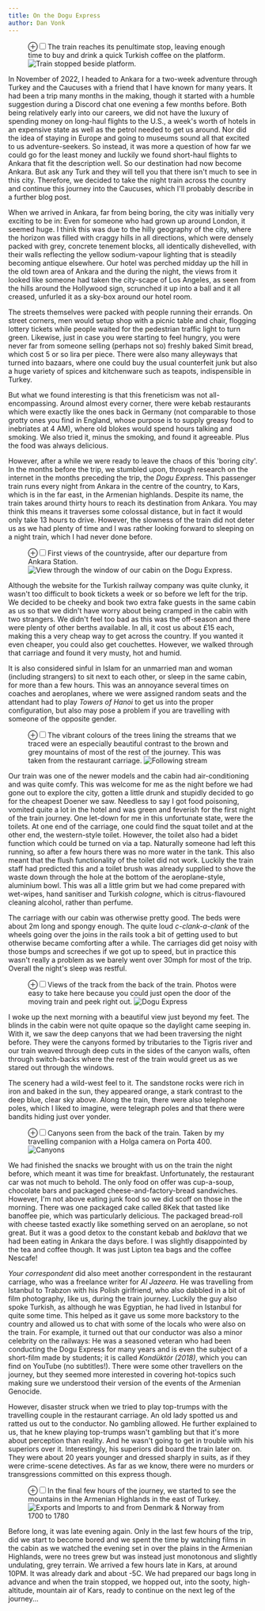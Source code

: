 ```yaml
---
title: On the Dogu Express
author: Dan Vonk
---
```

<!-- <div class="epigraph"> -->
<!--   <blockquote> -->
<!--   <p>Static sites are fast, secure, easy to deploy, and manageable using version control.</p> -->
<!--     <footer>George Orwell, “Politics and the English Language”</footer> -->
<!--   </blockquote> -->
<!--   <blockquote> -->
<!-- </div> -->

<figure>
    <label for="outside-ankara" class="margin-toggle">&#8853;</label><input type="checkbox" id="outside-ankara" class="margin-toggle"/><span class="marginnote">The train reaches its penultimate stop, leaving enough time to buy and drink a quick Turkish coffee on the platform.</span>
    <img src="/images/DSCF7010.JPG" alt="Train stopped beside platform." />
</figure>

In November of 2022, I headed to Ankara for a two-week adventure through Turkey and the 
Caucuses with a friend that I have known for many years. It had been a trip many 
months in the making, though it started with a humble suggestion during a Discord chat 
one evening a few months before. Both being relatively early into our careers, we did not have the luxury of spending
money on long-haul flights to the U.S., a week's worth of hotels in an expensive state as well
as the petrol needed to get us around. Nor did the idea of staying in Europe and going to museums
sound all that excited to us adventure-seekers. So instead, it was more a question of how far
we could go for the least money and luckily we found short-haul flights to Ankara that fit the
description well. So our destination had now become Ankara. But ask any Turk and they will tell you that there isn't
much to see in this city. Therefore, we decided to take the night train across the country and continue
this journey into the Caucuses, which I'll probably describe in a further blog post.

When we arrived in Ankara, far from being boring, the city was initially very exciting to be in: Even for someone
who had grown up around London, it seemed huge. I think this was due to the hilly geography of the
city, where the horizon was filled with craggy hills in all directions, which were densely packed
with grey, concrete tenement blocks, all identically dishevelled, with their walls reflecting the yellow sodium-vapour lighting that
is steadily becoming antique elsewhere. Our hotel was perched midday up the hill 
in the old town area of Ankara and the during the night, the views from it looked like someone had taken 
the city-scape of Los Angeles, as seen from the hills around the Hollywood sign, scrunched it up into a ball 
and it all creased, unfurled it as a sky-box around our hotel room.

The streets themselves were packed with people running their errands. On street corners, men would setup
shop with a picnic table and chair, flogging lottery tickets while people waited for the pedestrian traffic 
light to turn green. Likewise, just in case you were starting to feel hungry, you were never far from someone
selling (perhaps not so) freshly baked Simit bread, which cost 5 or so lira per piece. There were also many
alleyways that turned into bazaars, where one could buy the usual counterfeit junk but also a huge variety of spices
and kitchenware such as teapots, indispensible in Turkey.

But what we found interesting is that this freneticism was not all-encompassing. Around almost every corner,
there were kebab restaurants which were exactly like the ones back in Germany (not comparable to those grotty 
ones you find in England, whose purpose is to supply greasy food to inebriates at 4 AM), where old blokes would spend
hours talking and smoking. We also tried it, minus the smoking, and found it agreeable. Plus the food was always delicious. 

However, after a while we were ready to leave the chaos of this 'boring city'. In the months before the trip, we stumbled upon, through research on the internet in the months preceding the trip, the _Dogu Express_. This passenger train runs every night from Ankara in the centre of the country, to Kars, which is in the far east, in the Armenian
highlands. Despite its name, the train takes around thirty hours to reach its destination from
Ankara. You may think this means it traverses some colossal distance, but in fact it would only take
13 hours to drive. However, the slowness of the train did not deter us as we had plenty of time and I was rather
looking forward to sleeping on a night train, which I had never done before.

<figure>
    <label for="outside-ankara" class="margin-toggle">&#8853;</label><input type="checkbox" id="outside-ankara" class="margin-toggle"/><span class="marginnote">First views of the countryside, after our departure from Ankara Station.</span>
    <img src="/images/DSCF6948.JPG" alt="View through the window of our cabin on the Dogu Express." />
</figure>

Although the website for the Turkish railway company was quite clunky, it wasn't too difficult to book tickets a week
or so before we left for the trip. We decided to be cheeky and book two extra fake guests in the same cabin as us
so that we didn't have worry about being cramped in the cabin with two strangers. We didn't feel too bad as this
was the off-season and there were plenty of other berths available. In all, it cost us about £15 each, making this
a very cheap way to get across the country. If you wanted it even cheaper, you could also get couchettes. However,
we walked through that carriage and found it very musty, hot and humid.

It is also considered sinful in Islam for an unmarried man and woman (including strangers) to sit next to each other,
or sleep in the same cabin, for more than a few hours. This was an annoyance several times on coaches and aeroplanes,
where we were assigned random seats and the attendant had to play _Towers of Hanoi_ to get us into the proper configuration,
but also may pose a problem if you are travelling with someone of the opposite gender.

<figure>
    <label for="outside-ankara" class="margin-toggle">&#8853;</label><input type="checkbox" id="outside-ankara" class="margin-toggle"/><span class="marginnote">The vibrant colours of the trees lining the streams that we traced were an especially beautiful contrast to the brown and grey mountains of most of the rest of the journey. This was taken from the restaurant carriage.</span>
    <img src="/images/DSCF6979.JPG" alt="Following stream" />
</figure>

Our train was one of the newer models and the cabin had air-conditioning and was quite comfy. This was welcome for me
as the night before we had gone out to explore the city, gotten a little drunk and stupidly decided to go for the cheapest
Doener we saw. Needless to say I got food poisoning, vomited quite a lot in the hotel and was green and feverish for the first
night of the train journey. One let-down for me in this unfortunate state, were the toilets. At one end of the carriage, one
could find the squat toilet and at the other end, the western-style toilet. However, the toilet also had a bidet function which could
be turned on via a tap. Naturally someone had left this running, so after a few hours there was no more water in the tank.
This also meant that the flush functionality of the toilet did not work. Luckily the train staff had predicted this and a toilet 
brush was already supplied to shove the waste down through the hole at the bottom of the aeroplane-style, aluminium bowl. This was all a 
little grim but we had come prepared with wet-wipes, hand sanitiser and Turkish _cologne_, which is citrus-flavoured cleaning alcohol, rather than perfume.

The carriage with our cabin was otherwise pretty good. The beds were about 2m long and spongy enough. The quite loud
_c-clank-a-clank_ of the wheels going over the joins in the rails took a bit of getting used to but otherwise
became comforting after a while. The carriages did get noisy with those bumps and screeches if we got up to speed, 
but in practice this wasn't really a problem as we barely went over 30mph for most of the trip. Overall the night's sleep was restful.

<figure>
    <label for="outside-ankara" class="margin-toggle">&#8853;</label><input type="checkbox" id="outside-ankara" class="margin-toggle"/><span class="marginnote">Views of the track from the back of the train. Photos were easy to take here because you could just open the door of the moving train and peek right out.</span>
    <img src="/images/IMG_20221106_102439.jpg" alt="Dogu Express" />
</figure>

I woke up the next morning with a beautiful view just beyond my feet. The blinds in the cabin were not quite
opaque so the daylight came seeping in. With it, we saw the deep canyons that we had been traversing the night before.
They were the canyons formed by tributaries to the Tigris river and our train weaved through deep cuts in the sides
of the canyon walls, often through switch-backs where the rest of the train would greet us as we stared out through the windows.

The scenery had a wild-west feel to it. The sandstone rocks were rich in iron and baked in the sun, they appeared orange,
a stark contrast to the deep blue, clear sky above. Along the train, there were also telephone poles, which I liked to imagine,
were telegraph poles and that there were bandits hiding just over yonder.

<figure>
    <label for="canyons" class="margin-toggle">&#8853;</label><input type="checkbox" id="canyons" class="margin-toggle"/><span class="marginnote">Canyons seen from the back of the train. Taken by my travelling companion with a Holga camera on Porta 400.</span>
    <img src="/images/14460014.JPG " alt="Canyons" />
</figure>

We had finished the snacks we brought with us on the train the night before, which meant it was time for breakfast.
Unfortunately, the restaurant car was not much to behold. The only food on offer was cup-a-soup, 
chocolate bars and packaged cheese-and-factory-bread sandwiches. However, I'm not above eating junk food so we did scoff
on those in the morning. There was one packaged cake called 8Kek that tasted like banoffee pie, which was particularly
delicious. The packaged bread-roll with cheese tasted exactly like something served on an aeroplane, so not great.
But it was a good detox to the constant kebab and _baklava_ that we had been eating in Ankara the days before.
I was slightly disappointed by the tea and coffee though. It was just Lipton tea bags and the coffee Nescafe!

_Your correspondent_ did also meet another correspondent in the restaurant carriage, who was a freelance writer for _Al Jazeera_.
He was travelling from Istanbul to Trabzon with his Polish girlfriend, who also dabbled in a bit of film photography, like us,
during the train journey. Luckily the guy also spoke Turkish, as although he was Egyptian, he had lived in Istanbul for quite some
time. This helped as it gave us some more backstory to the country and allowed us to chat with some of the locals
who were also on the train. For example, it turned out that our conductor was also a minor celebrity on the railways:
He was a seasoned veteran who had been conducting the Dogu Express for many years and is even the subject of a short-film
made by students; it is called _Kondüktör (2018)_, which you can find on YouTube (no subtitles!). There were some other travellers 
on the journey, but they seemed more interested in covering hot-topics such making sure we understood their version of the events
of the Armenian Genocide.

However, disaster struck when we tried to play top-trumps with the travelling couple in the restaurant carriage. An old lady spotted us and ratted us out
to the conductor. No gambling allowed. He further explained to us, that he knew playing top-trumps wasn't gambling but that it's more about
perception than reality. And he wasn't going to get in trouble with his superiors over it. Interestingly, his superiors did board
the train later on. They were about 20 years younger and dressed sharply in suits, as if they were crime-scene detectives. As far as we know,
there were no murders or transgressions committed on this express though.

<figure>
    <label for="outside-ankara" class="margin-toggle">&#8853;</label><input type="checkbox" id="outside-ankara" class="margin-toggle"/><span class="marginnote">In the final few hours of the journey, we started to see the mountains in the Armenian Highlands in the east of Turkey.</span>
    <img src="/images/DSCF7009.JPG" alt="Exports and Imports to and from Denmark & Norway from 1700 to 1780" />
</figure>

Before long, it was late evening again. Only in the last few hours of the trip, did we start to become bored and we spent the
time by watching films in the cabin as we watched the evening set in over the plains in the Armenian Highlands, were no trees grew but was instead
just monotonous and slightly undulating, grey terrain. We arrived a few hours late in Kars, at around 10PM. It was already dark and 
about -5C. We had prepared our bags long in advance and when the train stopped, we hopped out, into the sooty, high-altitude, mountain air of Kars, ready to continue on the next leg of the journey...

